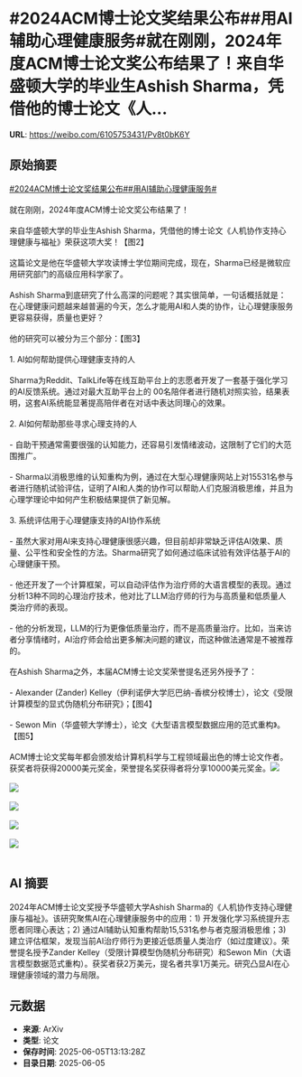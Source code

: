 # #2024ACM博士论文奖结果公布##用AI辅助心理健康服务#就在刚刚，2024年度ACM博士论文奖公布结果了！来自华盛顿大学的毕业生Ashish Sharma，凭借他的博士论文《人...

**URL**: https://weibo.com/6105753431/Pv8t0bK6Y

## 原始摘要

<a href="https://m.weibo.cn/search?containerid=231522type%3D1%26t%3D10%26q%3D%232024ACM%E5%8D%9A%E5%A3%AB%E8%AE%BA%E6%96%87%E5%A5%96%E7%BB%93%E6%9E%9C%E5%85%AC%E5%B8%83%23&amp;extparam=%232024ACM%E5%8D%9A%E5%A3%AB%E8%AE%BA%E6%96%87%E5%A5%96%E7%BB%93%E6%9E%9C%E5%85%AC%E5%B8%83%23" data-hide=""><span class="surl-text">#2024ACM博士论文奖结果公布#</span></a><a href="https://m.weibo.cn/search?containerid=231522type%3D1%26t%3D10%26q%3D%23%E7%94%A8AI%E8%BE%85%E5%8A%A9%E5%BF%83%E7%90%86%E5%81%A5%E5%BA%B7%E6%9C%8D%E5%8A%A1%23&amp;extparam=%23%E7%94%A8AI%E8%BE%85%E5%8A%A9%E5%BF%83%E7%90%86%E5%81%A5%E5%BA%B7%E6%9C%8D%E5%8A%A1%23" data-hide=""><span class="surl-text">#用AI辅助心理健康服务#</span></a><br><br>就在刚刚，2024年度ACM博士论文奖公布结果了！<br><br>来自华盛顿大学的毕业生Ashish Sharma，凭借他的博士论文《人机协作支持心理健康与福祉》荣获这项大奖！【图2】<br><br>这篇论文是他在华盛顿大学攻读博士学位期间完成，现在，Sharma已经是微软应用研究部门的高级应用科学家了。<br><br>Ashish Sharma到底研究了什么高深的问题呢？其实很简单，一句话概括就是：在心理健康问题越来越普遍的今天，怎么才能用AI和人类的协作，让心理健康服务更容易获得，质量也更好？<br><br>他的研究可以被分为三个部分：【图3】<br><br>1. AI如何帮助提供心理健康支持的人<br><br>Sharma为Reddit、TalkLife等在线互助平台上的志愿者开发了一套基于强化学习的AI反馈系统。通过对最大互助平台上的 00名陪伴者进行随机对照实验，结果表明，这套AI系统能显著提高陪伴者在对话中表达同理心的效果。<br><br>2. AI如何帮助那些寻求心理支持的人<br><br>- 自助干预通常需要很强的认知能力，还容易引发情绪波动，这限制了它们的大范围推广。<br><br>- Sharma以消极思维的认知重构为例，通过在大型心理健康网站上对15531名参与者进行随机试验评估，证明了AI和人类的协作可以帮助人们克服消极思维，并且为心理学理论中如何产生积极结果提供了新见解。<br><br>3. 系统评估用于心理健康支持的AI协作系统<br><br>- 虽然大家对用AI来支持心理健康很感兴趣，但目前却非常缺乏评估AI效果、质量、公平性和安全性的方法。Sharma研究了如何通过临床试验有效评估基于AI的心理健康干预。<br><br>- 他还开发了一个计算框架，可以自动评估作为治疗师的大语言模型的表现。通过分析13种不同的心理治疗技术，他对比了LLM治疗师的行为与高质量和低质量人类治疗师的表现。<br><br>- 他的分析发现，LLM的行为更像低质量治疗，而不是高质量治疗。比如，当来访者分享情绪时，AI治疗师会给出更多解决问题的建议，而这种做法通常是不被推荐的。<br><br>在Ashish Sharma之外，本届ACM博士论文奖荣誉提名还另外授予了：<br><br>- Alexander (Zander) Kelley（伊利诺伊大学厄巴纳-香槟分校博士），论文《受限计算模型的显式伪随机分布研究》；【图4】<br><br>- Sewon Min（华盛顿大学博士），论文《大型语言模型数据应用的范式重构》。【图5】<br><br>ACM博士论文奖每年都会颁发给计算机科学与工程领域最出色的博士论文作者。获奖者将获得20000美元奖金，荣誉提名奖获得者将分享10000美元奖金。<img style="" src="https://tvax2.sinaimg.cn/large/006Fd7o3gy1i24ii9kuqnj30l80byafp.jpg" referrerpolicy="no-referrer"><br><br><img style="" src="https://tvax2.sinaimg.cn/large/006Fd7o3gy1i24iiilubjj31241eawjm.jpg" referrerpolicy="no-referrer"><br><br><img style="" src="https://tvax2.sinaimg.cn/large/006Fd7o3gy1i24iipnl4aj31441agaoj.jpg" referrerpolicy="no-referrer"><br><br><img style="" src="https://tvax1.sinaimg.cn/large/006Fd7o3gy1i24iitoe8lj316u1hkagb.jpg" referrerpolicy="no-referrer"><br><br><img style="" src="https://tvax3.sinaimg.cn/large/006Fd7o3gy1i24infrhfqj313i1d878m.jpg" referrerpolicy="no-referrer"><br><br>

## AI 摘要

2024年ACM博士论文奖授予华盛顿大学Ashish Sharma的《人机协作支持心理健康与福祉》。该研究聚焦AI在心理健康服务中的应用：1) 开发强化学习系统提升志愿者同理心表达；2) 通过AI辅助认知重构帮助15,531名参与者克服消极思维；3) 建立评估框架，发现当前AI治疗师行为更接近低质量人类治疗（如过度建议）。荣誉提名授予Zander Kelley（受限计算模型伪随机分布研究）和Sewon Min（大语言模型数据范式重构）。获奖者获2万美元，提名者共享1万美元。研究凸显AI在心理健康领域的潜力与局限。

## 元数据

- **来源**: ArXiv
- **类型**: 论文
- **保存时间**: 2025-06-05T13:13:28Z
- **目录日期**: 2025-06-05
